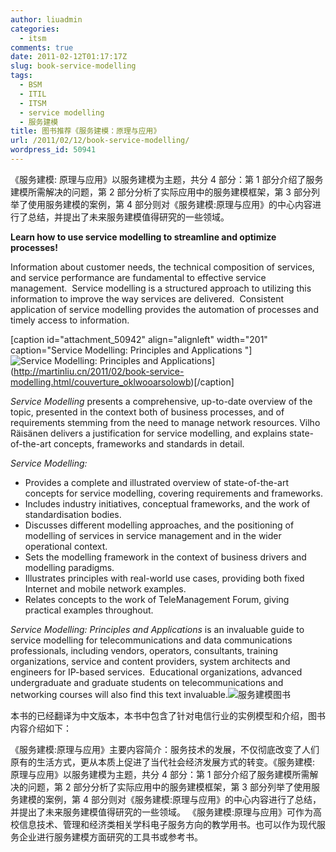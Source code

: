 ```yaml
---
author: liuadmin
categories:
  - itsm
comments: true
date: 2011-02-12T01:17:17Z
slug: book-service-modelling
tags:
  - BSM
  - ITIL
  - ITSM
  - service modelling
  - 服务建模
title: 图书推荐《服务建模：原理与应用》
url: /2011/02/12/book-service-modelling/
wordpress_id: 50941
---
```


《服务建模: 原理与应用》以服务建模为主题，共分 4 部分：第 1 部分介绍了服务建模所需解决的问题，第 2 部分分析了实际应用中的服务建模框架，第 3 部分列举了使用服务建模的案例，第 4 部分则对《服务建模:原理与应用》的中心内容进行了总结，并提出了未来服务建模值得研究的一些领域。

**Learn how to use service modelling to streamline and optimize processes!**

Information about customer needs, the technical composition of services, and service performance are fundamental to effective service management.  Service modelling is a structured approach to utilizing this information to improve the way services are delivered.  Consistent application of service modelling provides the automation of processes and timely access to information.

[caption id="attachment_50942" align="alignleft" width="201" caption="Service Modelling: Principles and Applications "]![Service Modelling: Principles and Applications ](http://7bv9gn.com1.z0.glb.clouddn.com/wp-content/uploads/2011/02/couverture_OKLWOOARSOLOWB-201x300.jpg)](http://martinliu.cn/2011/02/book-service-modelling.html/couverture_oklwooarsolowb)[/caption]

_Service Modelling_ presents a comprehensive, up-to-date overview of the topic, presented in the context both of business processes, and of requirements stemming from the need to manage network resources. Vilho Räisänen delivers a justification for service modelling, and explains state-of-the-art concepts, frameworks and standards in detail.

_Service Modelling:_

- Provides a complete and illustrated overview of state-of-the-art concepts for service modelling, covering requirements and frameworks.
- Includes industry initiatives, conceptual frameworks, and the work of standardisation bodies.
- Discusses different modelling approaches, and the positioning of modelling of services in service management and in the wider operational context.
- Sets the modelling framework in the context of business drivers and modelling paradigms.
- Illustrates principles with real-world use cases, providing both fixed Internet and mobile network examples.
- Relates concepts to the work of TeleManagement Forum, giving practical examples throughout.

_Service Modelling: Principles and Applications_ is an invaluable guide to service modelling for telecommunications and data communications professionals, including vendors, operators, consultants, training organizations, service and content providers, system architects and engineers for IP-based services.  Educational organizations, advanced undergraduate and graduate students on telecommunications and networking courses will also find this text invaluable.![服务建模图书](http://ec4.images-amazon.com/images/I/41pNX5HatCL._SL500_AA240_.jpg)

本书的已经翻译为中文版本，本书中包含了针对电信行业的实例模型和介绍，图书内容介绍如下：

《服务建模:原理与应用》主要内容简介：服务技术的发展，不仅彻底改变了人们原有的生活方式，更从本质上促进了当代社会经济发展方式的转变。《服务建模: 原理与应用》以服务建模为主题，共分 4 部分：第 1 部分介绍了服务建模所需解决的问题，第 2 部分分析了实际应用中的服务建模框架，第 3 部分列举了使用服务建模的案例，第 4 部分则对《服务建模:原理与应用》的中心内容进行了总结，并提出了未来服务建模值得研究的一些领域。
《服务建模:原理与应用》可作为高校信息技术、管理和经济类相关学科电子服务方向的教学用书。也可以作为现代服务企业进行服务建模方面研究的工具书或参考书。
